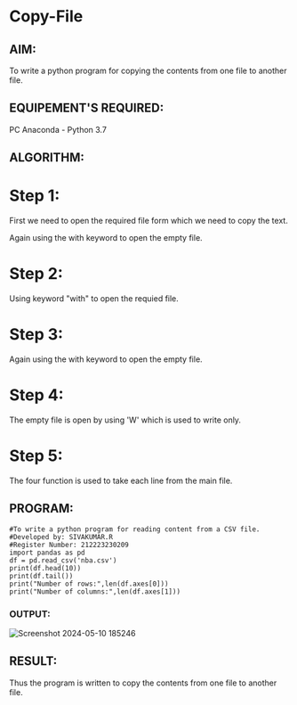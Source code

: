 # Copy-File
## AIM:
To write a python program for copying the contents from one file to another file.
## EQUIPEMENT'S REQUIRED: 
PC
Anaconda - Python 3.7
## ALGORITHM: 
# Step 1:
First we need to open the required file form which we need to copy the text.

Again using the with keyword to open the empty file.

# Step 2:
Using keyword "with" to open the requied file.

# Step 3:
Again using the with keyword to open the empty file.

# Step 4:
The empty file is open by using 'W' which is used to write only.

# Step 5:
The four function is used to take each line from the main file.


## PROGRAM:
```
#To write a python program for reading content from a CSV file.
#Developed by: SIVAKUMAR.R
#Register Number: 212223230209
import pandas as pd
df = pd.read_csv('nba.csv')
print(df.head(10))
print(df.tail())
print("Number of rows:",len(df.axes[0]))
print("Number of columns:",len(df.axes[1]))
```
### OUTPUT:
![Screenshot 2024-05-10 185246](https://github.com/SIVAmech123/Copy-File/assets/151629067/92d179a0-f61b-44cf-b3ba-5b2994ebddf7)




## RESULT:
Thus the program is written to copy the contents from one file to another file.
